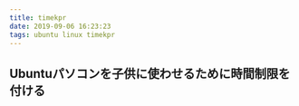 ```yaml
---
title: timekpr
date: 2019-09-06 16:23:23
tags: ubuntu linux timekpr
---
```


## Ubuntuパソコンを子供に使わせるために時間制限を付ける

